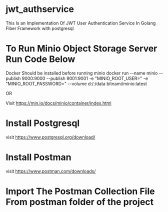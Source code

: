 # jwt_authservice
This Is an Implementation Of JWT User Authentication Service In Golang Fiber Framework with postgresql

# To Run Minio Object Storage Server Run Code Below 
Docker Should be installed before running minio
docker run --name minio  --publish 9000:9000  --publish 9001:9001  -e "MINIO_ROOT_USER=<YOURUSERNAME>" -e "MINIO_ROOT_PASSWORD=<YOURPASSWORD>" --volume d:/<YourFolderPath>:/data bitnami/minio:latest

OR 

Visit https://min.io/docs/minio/container/index.html

# Install Postgresql 

visit https://www.postgresql.org/download/

# Install Postman

visit https://www.postman.com/downloads/

# Import The Postman Collection File From postman folder of the project 

